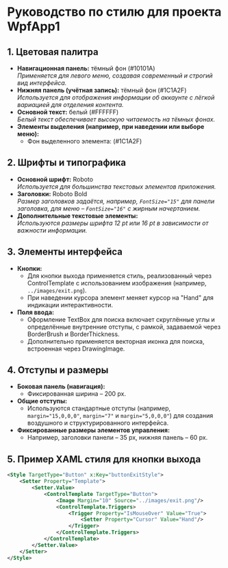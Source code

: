 # Руководство по стилю для проекта WpfApp1

## 1. Цветовая палитра
- **Навигационная панель:** тёмный фон (#10101A)  
  _Применяется для левого меню, создавая современный и строгий вид интерфейса._
- **Нижняя панель (учётная запись):** тёмный фон (#1C1A2F)  
  _Используется для отображения информации об аккаунте с лёгкой вариацией для отделения контента._
- **Основной текст:** белый (#FFFFFF)  
  _Белый текст обеспечивает высокую читаемость на тёмных фонах._
- **Элементы выделения (например, при наведении или выборе меню):**  
  - Фон выделенного элемента: (#1C1A2F)

## 2. Шрифты и типографика
- **Основной шрифт:** Roboto  
  _Используется для большинства текстовых элементов приложения._
- **Заголовки:** Roboto Bold  
  _Размер заголовков задаётся, например, `FontSize="15"` для панели заголовка, для меню – `FontSize="16"` с жирным начертанием._
- **Дополнительные текстовые элементы:**  
  _Используются размеры шрифта 12 pt или 16 pt в зависимости от важности информации._

## 3. Элементы интерфейса
- **Кнопки:**
  - Для кнопки выхода применяется стиль, реализованный через ControlTemplate с использованием изображения (например, `../images/exit.png`).
  - При наведении курсора элемент меняет курсор на "Hand" для индикации интерактивности.
- **Поля ввода:**
  - Оформление TextBox для поиска включает скруглённые углы и определённые внутренние отступы, с рамкой, задаваемой через BorderBrush и BorderThickness.
  - Дополнительно применяется векторная иконка для поиска, встроенная через DrawingImage.

## 4. Отступы и размеры
- **Боковая панель (навигация):**  
  - Фиксированная ширина – 200 px.
- **Общие отступы:**  
  - Используются стандартные отступы (например, `margin="15,0,0,0"`, `margin="7"` и `margin="5,0,0,0"`) для создания воздушного и структурированного интерфейса.
- **Фиксированные размеры элементов управления:**  
  - Например, заголовки панели – 35 px, нижняя панель – 60 px.

## 5. Пример XAML стиля для кнопки выхода
```xml
<Style TargetType="Button" x:Key="buttonExitStyle">
    <Setter Property="Template">
        <Setter.Value>
            <ControlTemplate TargetType="Button">
                <Image Margin="10" Source="../images/exit.png"/>
                <ControlTemplate.Triggers>
                    <Trigger Property="IsMouseOver" Value="True">
                        <Setter Property="Cursor" Value="Hand"/>
                    </Trigger>
                </ControlTemplate.Triggers>
            </ControlTemplate>
        </Setter.Value>
    </Setter>
</Style>
